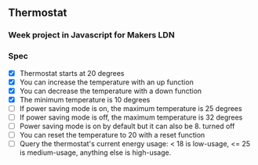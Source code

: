 ## Thermostat 
### Week project in Javascript for Makers LDN

### Spec
- [x] Thermostat starts at 20 degrees
- [x] You can increase the temperature with an up function
- [x] You can decrease the temperature with a down function
- [x] The minimum temperature is 10 degrees
- [ ] If power saving mode is on, the maximum temperature is 25 degrees
- [ ] If power saving mode is off, the maximum temperature is 32 degrees
- [ ] Power saving mode is on by default but it can also be 8. turned off
- [ ] You can reset the temperature to 20 with a reset function
- [ ] Query the thermostat's current energy usage: < 18 is low-usage, <= 25 is medium-usage, anything else is high-usage.